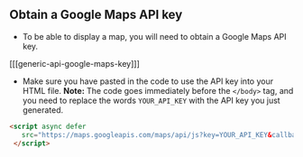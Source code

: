 ## Obtain a Google Maps API key

+ To be able to display a map, you will need to obtain a Google Maps API key.

[[[generic-api-google-maps-key]]]

+ Make sure you have pasted in the code to use the API key into your HTML file. **Note:** The code goes immediately before the `</body>` tag, and you need to replace the words `YOUR_API_KEY` with the API key you just generated.

```html
<script async defer
   src="https://maps.googleapis.com/maps/api/js?key=YOUR_API_KEY&callback=initMap">
 </script>
 ```
